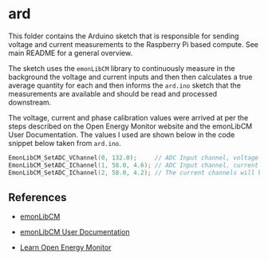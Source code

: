 # ard

This folder contains the Arduino sketch that is responsible for sending voltage and current measurements to the Raspberry Pi based compute. See main README for a general overview.

The sketch uses the `emonLibCM` library to continuously measure in the background the voltage and current inputs and then then calculates a true average quantity for each and then informs the `ard.ino` sketch that the measurements are available and should be read and processed downstream.

The voltage, current and phase calibration values were arrived at per the steps described on the Open Energy Monitor website and the emonLibCM User Documentation. The values I used are shown below in the code snippet below taken from `ard.ino`.

```C++
EmonLibCM_SetADC_VChannel(0, 132.0);     // ADC Input channel, voltage calibration
EmonLibCM_SetADC_IChannel(1, 58.0, 4.6); // ADC Input channel, current calibration, phase calibration
EmonLibCM_SetADC_IChannel(2, 58.0, 4.2); // The current channels will be read in this order
```

## References

* [emonLibCM](https://github.com/openenergymonitor/EmonLibCM)

* [emonLibCM User Documentation](https://github.com/openenergymonitor/EmonLibCM/blob/master/emonLibCM%20User%20Doc.pdf)

* [Learn Open Energy Monitor](https://learn.openenergymonitor.org/)